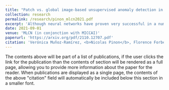 ```yaml
---
title: "Patch vs. global image-based unsupervised anomaly detection in MR brain scans of early Parkinsonian patients"
collection: research
permalink: /research/pinon_mlcn2021.pdf
excerpt: 'Although neural networks have proven very successful in a number of medical image analysis applications, their use remains difficult when targeting subtle tasks such as the identification of barely visible brain lesions, especially given the lack of annotated datasets. Good candidate approaches are patch-based unsupervised pipelines which have both the advantage to increase the number of input data and to capture local and fine anomaly patterns distributed in the image, while potential inconveniences are the loss of global structural information. We illustrate this trade-off on Parkinson’s disease (PD) anomaly detection comparing the performance of two anomaly detection models based on a spatial auto-encoder (AE) and an adaptation of a patch-fed siamese auto-encoder (SAE). On average, the SAE model performs better, showing that patches may indeed be advantageous.'
date: 2021-09-01
venue: 'MLCN (in conjonction with MICCAI)'
paperurl: 'https://arxiv.org/pdf/2110.12707.pdf'
citation: 'Verónica Muñoz-Ramírez, <b>Nicolas Pinon</b>, Florence Forbes, Carole Lartizen, Michel Dojat (2010). &quot;Patch vs. global image-based unsupervised anomaly detection in MR brain scans of early Parkinsonian patients&quot; <i>MLCN 2021 (in conjonction with MICCAI)</i>.'
---
```


The contents above will be part of a list of publications, if the user clicks the link for the publication than the contents of section will be rendered as a full page, allowing you to provide more information about the paper for the reader. When publications are displayed as a single page, the contents of the above "citation" field will automatically be included below this section in a smaller font.
